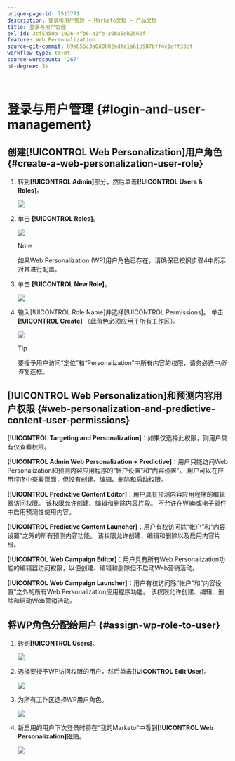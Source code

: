 ```yaml
---
unique-page-id: 7513771
description: 登录和用户管理 — Marketo文档 — 产品文档
title: 登录与用户管理
exl-id: 3cf5a50a-1926-4fb6-a1fe-39ba5eb2560f
feature: Web Personalization
source-git-commit: 09a656c3a0d0002edfa1a61b987bff4c1dff33cf
workflow-type: tm+mt
source-wordcount: '267'
ht-degree: 3%

---
```


# 登录与用户管理 {#login-and-user-management}

## 创建[!UICONTROL Web Personalization]用户角色 {#create-a-web-personalization-user-role}

1. 转到&#x200B;**[!UICONTROL Admin]**&#x200B;部分，然后单击&#x200B;**[!UICONTROL Users & Roles]**。

   ![](assets/image2015-4-28-19-3a50-3a49.png)

1. 单击 **[!UICONTROL Roles]**。

   ![](assets/image2015-4-28-19-3a57-3a58.png)

   >[!NOTE]
   >
   >如果Web Personalization (WP)用户角色已存在，请确保已按照步骤4中所示对其进行配置。

1. 单击 **[!UICONTROL New Role]**。

   ![](assets/three-1.png)

1. 输入[!UICONTROL Role Name]并选择[!UICONTROL Permissions]。 单击&#x200B;**[!UICONTROL Create]** （此角色必须[应用于所有工作区](/help/marketo/product-docs/administration/users-and-roles/managing-marketo-users.md)）。

   ![](assets/four.png)

   >[!TIP]
   >
   >要授予用户访问“定位”和“Personalization”中所有内容的权限，请务必选中&#x200B;_所有_&#x200B;复选框。

## [!UICONTROL Web Personalization]和预测内容用户权限 {#web-personalization-and-predictive-content-user-permissions}

**[!UICONTROL Targeting and Personalization]**：如果仅选择此权限，则用户具有仅查看权限。

**[!UICONTROL Admin Web Personalization + Predictive]**：用户只能访问Web Personalization和预测内容应用程序的“帐户设置”和“内容设置”。 用户可以在应用程序中查看页面，但没有创建、编辑、删除和启动权限。

**[!UICONTROL Predictive Content Editor]**：用户具有预测内容应用程序的编辑器访问权限。 该权限允许创建、编辑和删除内容片段。 不允许在Web或电子邮件中启用预测性使用内容。

**[!UICONTROL Predictive Content Launcher]**：用户有权访问除“帐户”和“内容设置”之外的所有预测内容功能。 该权限允许创建、编辑和删除以及启用内容片段。

**[!UICONTROL Web Campaign Editor]**：用户具有所有Web Personalization功能的编辑器访问权限，以便创建、编辑和删除但不启动Web营销活动。

**[!UICONTROL Web Campaign Launcher]**：用户有权访问除“帐户”和“内容设置”之外的所有Web Personalization应用程序功能。 该权限允许创建、编辑、删除和启动Web营销活动。

## 将WP角色分配给用户 {#assign-wp-role-to-user}

1. 转到&#x200B;**[!UICONTROL Users]**。

   ![](assets/image2015-4-29-11-3a31-3a3.png)

1. 选择要授予WP访问权限的用户，然后单击&#x200B;**[!UICONTROL Edit User]**。

   ![](assets/image2015-4-29-11-3a38-3a46.png)

1. 为所有工作区选择WP用户角色。

   ![](assets/seven.png)

1. 新启用的用户下次登录时将在“我的Marketo”中看到&#x200B;**[!UICONTROL Web Personalization]**&#x200B;磁贴。

   ![](assets/eight.png)
